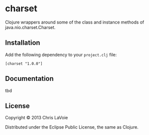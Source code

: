 charset
=======

Clojure wrappers around some of the class and instance methods of java.nio.charset.Charset.

## Installation

Add the following dependency to your `project.clj` file:

```
[charset "1.0.0"]
```

## Documentation

tbd

## License

Copyright © 2013 Chris LaVoie

Distributed under the Eclipse Public License, the same as Clojure.
